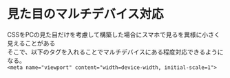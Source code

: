 # 見た目のマルチデバイス対応
CSSをPCの見た目だけを考慮して構築した場合にスマホで見るを異様に小さく見えることがある  
そこで、以下のタグを入れることでマルチデバイスにある程度対応できるようになる。  
`<meta name="viewport" content="width=device-width, initial-scale=1">`  

